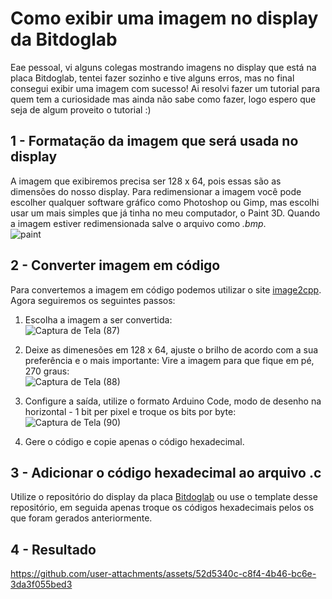 # Como exibir uma imagem no display da Bitdoglab

Eae pessoal, vi alguns colegas mostrando imagens no display que está na placa Bitdoglab, tentei fazer sozinho e tive alguns erros, mas no final consegui exibir uma imagem com sucesso! Ai resolvi fazer um tutorial para quem tem a curiosidade mas ainda não sabe como fazer, logo espero que seja de algum proveito o tutorial :)

## 1 - Formatação da imagem que será usada no display

A imagem que exibiremos precisa ser 128 x 64, pois essas são as dimensões do nosso display. Para redimensionar a imagem você pode escolher qualquer software gráfico como Photoshop ou Gimp, mas escolhi usar um mais simples que já tinha no meu computador, o Paint 3D. Quando a imagem estiver redimensionada salve o arquivo como _.bmp_.   
![paint](https://github.com/user-attachments/assets/1918ae41-818d-4718-8a35-be6db7a68257)

## 2 - Converter imagem em código

Para convertemos a imagem em código podemos utilizar o site [image2cpp](https://javl.github.io/image2cpp/). Agora seguiremos os seguintes passos:
1. Escolha a imagem a ser convertida:  
   ![Captura de Tela (87)](https://github.com/user-attachments/assets/75ee0b30-70d1-418a-a237-e5d0481aff64)

2. Deixe as dimenesões em 128 x 64, ajuste o brilho de acordo com a sua preferência e o mais importante: Vire a imagem para que fique em pé, 270 graus:  
![Captura de Tela (88)](https://github.com/user-attachments/assets/c00ec794-0568-4c6e-9819-ad347fefef8b)

3. Configure a saída, utilize o formato Arduino Code, modo de desenho na horizontal - 1 bit per pixel e troque os bits por byte:  
   ![Captura de Tela (90)](https://github.com/user-attachments/assets/623dc8e6-c92c-4d7d-a000-8d51bb76a6a8)

4. Gere o código e copie apenas o código hexadecimal.

## 3 - Adicionar o código hexadecimal ao arquivo .c

Utilize o repositório do display da placa [Bitdoglab](https://github.com/BitDogLab/BitDogLab-C/tree/main/display_oled) ou use o template desse repositório, em seguida apenas troque os códigos hexadecimais pelos os que foram gerados anteriormente.

## 4 - Resultado
https://github.com/user-attachments/assets/52d5340c-c8f4-4b46-bc6e-3da3f055bed3
